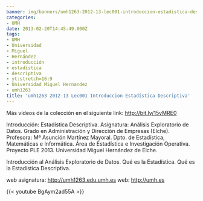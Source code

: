 ```yaml
---
banner: img/banners/umh1263-2012-13-lec001-introduccion-estadistica-descriptiva.jpg
categories:
- UMH
date: 2013-02-20T14:45:49.000Z
tags:
- UMH
- Universidad
- Miguel
- Hernández
- introducción
- estadística
- descriptiva
- yt:stretch=16:9
- Universidad Miguel Hernandez
- umh1263
title: 'umh1263 2012-13 Lec001 Introduccion Estadística Descriptiva'
---
```


Más vídeos de la colección en el siguiente link: http://bit.ly/15vMRE0

Introducción: Estadística Descriptiva.
Asignatura: Análisis Exploratorio de Datos.
Grado en Administración y Dirección de Empresas (Elche).
Profesora: Mª Asunción Martínez Mayoral.
Dpto. de Estadística, Matemáticas e Informática.
Área de Estadística e Investigación Operativa.
Proyecto PLE 2013. Universidad Miguel Hernández de Elche.

Introducción al Análisis Exploratorio de Datos. Qué es la Estadística. Qué es la Estadística Descriptiva.

web asignatura: http://umh1263.edu.umh.es
web: http://umh.es

{{< youtube BgAym2ad55A >}}
